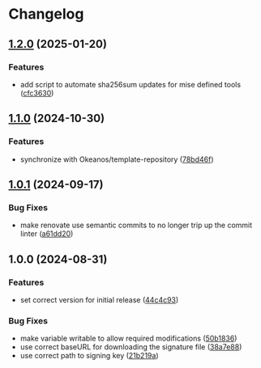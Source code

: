 # Changelog

## [1.2.0](https://github.com/Okeanos/asdf-butane/compare/v1.1.0...v1.2.0) (2025-01-20)


### Features

* add script to automate sha256sum updates for mise defined tools ([cfc3630](https://github.com/Okeanos/asdf-butane/commit/cfc3630c35adbfc11b3b2bbf71bef26fd27e4cd8))

## [1.1.0](https://github.com/Okeanos/asdf-butane/compare/v1.0.1...v1.1.0) (2024-10-30)


### Features

* synchronize with Okeanos/template-repository ([78bd46f](https://github.com/Okeanos/asdf-butane/commit/78bd46fa3281200cff0503d233c95ab0fda3d7ad))

## [1.0.1](https://github.com/Okeanos/asdf-butane/compare/v1.0.0...v1.0.1) (2024-09-17)


### Bug Fixes

* make renovate use semantic commits to no longer trip up the commit linter ([a61dd20](https://github.com/Okeanos/asdf-butane/commit/a61dd2022acc758985c334b121b43f1776499847))

## 1.0.0 (2024-08-31)


### Features

* set correct version for initial release ([44c4c93](https://github.com/Okeanos/asdf-butane/commit/44c4c9370dc8106769439da7d25a781331852e1a))


### Bug Fixes

* make variable writable to allow required modifications ([50b1836](https://github.com/Okeanos/asdf-butane/commit/50b18364e50ff666f2503612cd630537184c635a))
* use correct baseURL for downloading the signature file ([38a7e88](https://github.com/Okeanos/asdf-butane/commit/38a7e886718bb2137caf0e4cba4864515f10ba71))
* use correct path to signing key ([21b219a](https://github.com/Okeanos/asdf-butane/commit/21b219aacef9828b1a38a15f2c7b6c8486aa174f))
